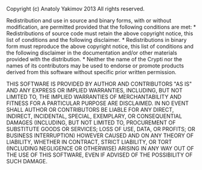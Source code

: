 Copyright (c) Anatoly Yakimov 2013
All rights reserved.

Redistribution and use in source and binary forms, with or without
modification, are permitted provided that the following conditions are met:
    * Redistributions of source code must retain the above copyright notice,
      this list of conditions and the following disclaimer.
    * Redistributions in binary form must reproduce the above copyright
      notice, this list of conditions and the following disclaimer in the
      documentation and/or other materials provided with the distribution.
    * Neither the name of the Crypti nor the names of its contributors may
      be used to endorse or promote products derived from this software without
      specific prior written permission.

THIS SOFTWARE IS PROVIDED BY AUTHOR AND CONTRIBUTORS "AS IS" AND
ANY EXPRESS OR IMPLIED WARRANTIES, INCLUDING, BUT NOT LIMITED TO, THE IMPLIED
WARRANTIES OF MERCHANTABILITY AND FITNESS FOR A PARTICULAR PURPOSE ARE
DISCLAIMED.  IN NO EVENT SHALL AUTHOR OR CONTRIBUTORS BE LIABLE FOR
ANY DIRECT, INDIRECT, INCIDENTAL, SPECIAL, EXEMPLARY, OR CONSEQUENTIAL DAMAGES
(INCLUDING, BUT NOT LIMITED TO, PROCUREMENT OF SUBSTITUTE GOODS OR SERVICES;
 LOSS OF USE, DATA, OR PROFITS; OR BUSINESS INTERRUPTION) HOWEVER CAUSED AND ON
ANY THEORY OF LIABILITY, WHETHER IN CONTRACT, STRICT LIABILITY, OR TORT
(INCLUDING NEGLIGENCE OR OTHERWISE) ARISING IN ANY WAY OUT OF THE USE OF THIS
SOFTWARE, EVEN IF ADVISED OF THE POSSIBILITY OF SUCH DAMAGE.
